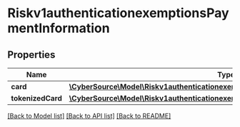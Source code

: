 # Riskv1authenticationexemptionsPaymentInformation

## Properties
Name | Type | Description | Notes
------------ | ------------- | ------------- | -------------
**card** | [**\CyberSource\Model\Riskv1authenticationexemptionsPaymentInformationCard**](Riskv1authenticationexemptionsPaymentInformationCard.md) |  | [optional] 
**tokenizedCard** | [**\CyberSource\Model\Riskv1authenticationexemptionsPaymentInformationTokenizedCard**](Riskv1authenticationexemptionsPaymentInformationTokenizedCard.md) |  | [optional] 

[[Back to Model list]](../README.md#documentation-for-models) [[Back to API list]](../README.md#documentation-for-api-endpoints) [[Back to README]](../README.md)


